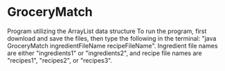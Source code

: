 # GroceryMatch
Program utilizing the ArrayList data structure
To run the program, first download and save the files, then type the following in the terminal: "java GroceryMatch ingredientFileName recipeFileName". Ingredient file names are either "ingredients1" or "ingredients2", and recipe file names are "recipes1", "recipes2", or "recipes3". 
